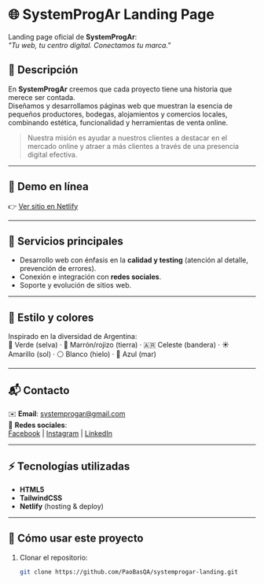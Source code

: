 # 🌐 SystemProgAr Landing Page

Landing page oficial de **SystemProgAr**:  
*"Tu web, tu centro digital. Conectamos tu marca."*

## 📝 Descripción
En **SystemProgAr** creemos que cada proyecto tiene una historia que merece ser contada.  
Diseñamos y desarrollamos páginas web que muestran la esencia de pequeños productores, bodegas, alojamientos y comercios locales, combinando estética, funcionalidad y herramientas de venta online.

> Nuestra misión es ayudar a nuestros clientes a destacar en el mercado online y atraer a más clientes a través de una presencia digital efectiva.

---

## 🚀 Demo en línea
👉 [Ver sitio en Netlify](https://systemprogar-landing.netlify.app)

---

## 📌 Servicios principales
- Desarrollo web con énfasis en la **calidad y testing** (atención al detalle, prevención de errores).
- Conexión e integración con **redes sociales**.
- Soporte y evolución de sitios web.

---

## 🎨 Estilo y colores
Inspirado en la diversidad de Argentina:  
🌿 Verde (selva) · 🤎 Marrón/rojizo (tierra) · 🇦🇷 Celeste (bandera) · ☀️ Amarillo (sol) · ⚪ Blanco (hielo) · 🌊 Azul (mar)  

---

## 📬 Contacto
✉️ **Email**: systemprogar@gmail.com  
🔗 **Redes sociales**:  
[Facebook](#) | [Instagram](#) | [LinkedIn](#)

---

## ⚡ Tecnologías utilizadas
- **HTML5**
- **TailwindCSS**
- **Netlify** (hosting & deploy)

---

## 📌 Cómo usar este proyecto
1. Clonar el repositorio:
   ```bash
   git clone https://github.com/PaoBasQA/systemprogar-landing.git
